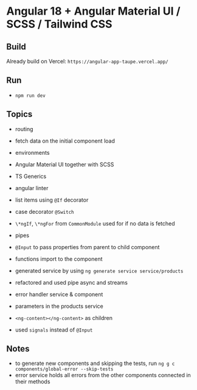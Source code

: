 # Angular 18 + Angular Material UI / SCSS / Tailwind CSS

## Build

Already build on Vercel: `https://angular-app-taupe.vercel.app/`

## Run

- `npm run dev`

## Topics

- routing
- fetch data on the initial component load
- environments
- Angular Material UI together with SCSS
- TS Generics
- angular linter
- list items using `@If` decorator
- case decorator `@Switch`
- `\*ngIf`, `\*ngFor` from `CommonModule` used for if no data is fetched
- pipes
- `@Input` to pass properties from parent to child component
- functions import to the component

- generated service by using `ng generate service service/products`
- refactored and used pipe async and streams
- error handler service & component
- parameters in the products service

- `<ng-content></ng-content>` as children
- used `signals` instead of `@Input`

## Notes

- to generate new components and skipping the tests, run `ng g c components/global-error --skip-tests`
- error service holds all errors from the other components connected in their methods
